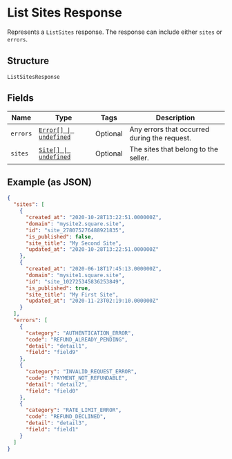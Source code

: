 
# List Sites Response

Represents a `ListSites` response. The response can include either `sites` or `errors`.

## Structure

`ListSitesResponse`

## Fields

| Name | Type | Tags | Description |
|  --- | --- | --- | --- |
| `errors` | [`Error[] \| undefined`](../../doc/models/error.md) | Optional | Any errors that occurred during the request. |
| `sites` | [`Site[] \| undefined`](../../doc/models/site.md) | Optional | The sites that belong to the seller. |

## Example (as JSON)

```json
{
  "sites": [
    {
      "created_at": "2020-10-28T13:22:51.000000Z",
      "domain": "mysite2.square.site",
      "id": "site_278075276488921835",
      "is_published": false,
      "site_title": "My Second Site",
      "updated_at": "2020-10-28T13:22:51.000000Z"
    },
    {
      "created_at": "2020-06-18T17:45:13.000000Z",
      "domain": "mysite1.square.site",
      "id": "site_102725345836253849",
      "is_published": true,
      "site_title": "My First Site",
      "updated_at": "2020-11-23T02:19:10.000000Z"
    }
  ],
  "errors": [
    {
      "category": "AUTHENTICATION_ERROR",
      "code": "REFUND_ALREADY_PENDING",
      "detail": "detail1",
      "field": "field9"
    },
    {
      "category": "INVALID_REQUEST_ERROR",
      "code": "PAYMENT_NOT_REFUNDABLE",
      "detail": "detail2",
      "field": "field0"
    },
    {
      "category": "RATE_LIMIT_ERROR",
      "code": "REFUND_DECLINED",
      "detail": "detail3",
      "field": "field1"
    }
  ]
}
```

